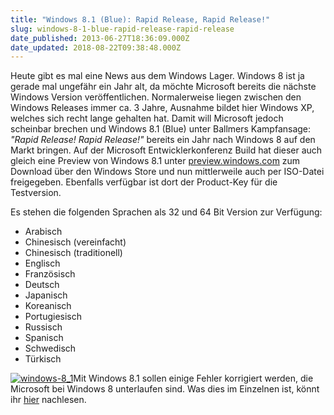 ```yaml
---
title: "Windows 8.1 (Blue): Rapid Release, Rapid Release!"
slug: windows-8-1-blue-rapid-release-rapid-release
date_published: 2013-06-27T18:36:09.000Z
date_updated: 2018-08-22T09:38:48.000Z
---
```


Heute gibt es mal eine News aus dem Windows Lager. Windows 8 ist ja gerade mal ungefähr ein Jahr alt, da möchte Microsoft bereits die nächste Windows Version veröffentlichen. Normalerweise liegen zwischen den Windows Releases immer ca. 3 Jahre, Ausnahme bildet hier Windows XP, welches sich recht lange gehalten hat. Damit will Microsoft jedoch scheinbar brechen und Windows 8.1 (Blue) unter Ballmers Kampfansage: *"Rapid Release! Rapid Release!"* bereits ein Jahr nach Windows 8 auf den Markt bringen. Auf der Microsoft Entwicklerkonferenz Build hat dieser auch gleich eine Preview von Windows 8.1 unter [preview.windows.com](http://preview.windows.com/) zum Download über den Windows Store und nun mittlerweile auch per ISO-Datei freigegeben. Ebenfalls verfügbar ist dort der Product-Key für die Testversion.

Es stehen die folgenden Sprachen als 32 und 64 Bit Version zur Verfügung:

- Arabisch
- Chinesisch (vereinfacht)
- Chinesisch (traditionell)
- Englisch
- Französisch
- Deutsch
- Japanisch
- Koreanisch
- Portugiesisch
- Russisch
- Spanisch
- Schwedisch
- Türkisch

[![windows-8_1](//picdump.thafaker.de/2013/06/windows-8_1.jpg)](__GHOST_URL__/windows-8-1-blue-rapid-release-rapid-release/windows-8_1/)Mit Windows 8.1 sollen einige Fehler korrigiert werden, die Microsoft bei Windows 8 unterlaufen sind. Was dies im Einzelnen ist, könnt ihr [hier](http://www.golem.de/news/windows-8-1-rapid-release-rapid-release-1306-100024.html) nachlesen.
